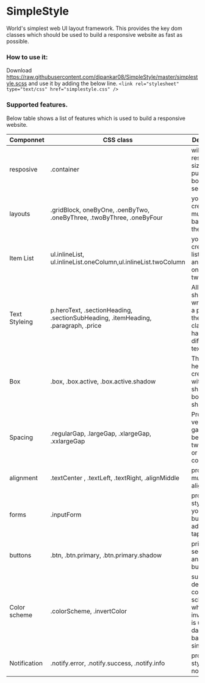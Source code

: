 # SimpleStyle
World's simplest web UI layout framework. This provides the key dom classes which should be used to build a responsive website as fast as possible.

### How to use it:
Download https://raw.githubusercontent.com/dipankar08/SimpleStyle/master/simplestyle.scss and use it by adding the below line. 
`<link rel="stylesheet" type="text/css" href="simplestyle.css" />`


### Supported features. 
Below table shows a list of features which is used to build a responsive website. 

| Componnet | CSS class | Description
| --- | --- |---|
| resposive  | .container | will proviide resposive size, please put this on body or section. 
| layouts | .gridBlock, oneByOne, .oenByTwo, .oneByThree, .twoByThree, .oneByFour | you can create multiple grid based on the size.
|Item List| ul.inlineList,  ul.inlineList.oneColumn,ul.inlineList.twoColumn | you can create item list using ul and li with onecolumn, two collom|
| Text Styleing| p.heroText, .sectionHeading, .sectionSubHeading, .itemHeading, .paragraph, .price | All the text should be wrapper in a p and use the multiple class to have diffrenet text size.|
| Box | .box, .box.active, .box.active.shadow | This will help you to create box with border, show active box or show shadow |
| Spacing| .regularGap, .largeGap, .xlargeGap, .xxlargeGap | Provides vertical gapping betweeen two section or components |
| alignment|  .textCenter , .textLeft, .textRight, .alignMiddle | provide multiple text alignment |
| forms | .inputForm| provide styleing for your input builds just adding one tap on top |
| buttons | .btn, .btn.primary, .btn.primary.shadow | primary, secondary and shadow button style |
| Color scheme | .colorScheme, .invertColor | support default blue color schem, where invertColor is used for dardk backgrouds   simple.  |
| Notification | .notify.error, .notify.success, .notify.info | provides the style for noticfication |





